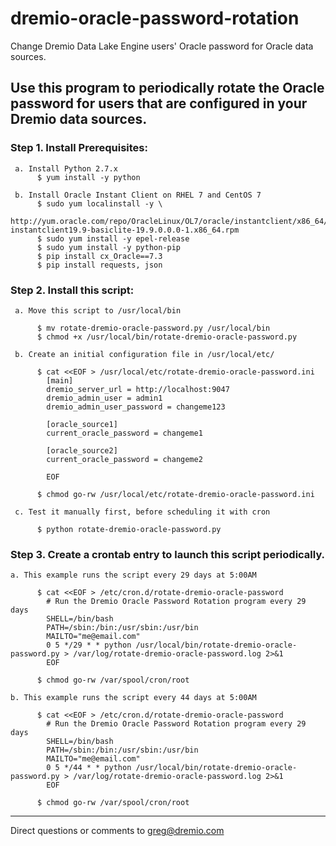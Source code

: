 # dremio-oracle-password-rotation

Change Dremio Data Lake Engine users' Oracle password for Oracle data sources. 

## Use this program to periodically rotate the Oracle password for users that are configured in your Dremio data sources.

### Step 1. Install Prerequisites:

     a. Install Python 2.7.x
          $ yum install -y python

     b. Install Oracle Instant Client on RHEL 7 and CentOS 7
          $ sudo yum localinstall -y \
                 http://yum.oracle.com/repo/OracleLinux/OL7/oracle/instantclient/x86_64/getPackage/oracle-instantclient19.9-basiclite-19.9.0.0.0-1.x86_64.rpm
          $ sudo yum install -y epel-release
          $ sudo yum install -y python-pip
          $ pip install cx_Oracle==7.3
          $ pip install requests, json

### Step 2. Install this script:

     a. Move this script to /usr/local/bin

          $ mv rotate-dremio-oracle-password.py /usr/local/bin
          $ chmod +x /usr/local/bin/rotate-dremio-oracle-password.py

     b. Create an initial configuration file in /usr/local/etc/
       
          $ cat <<EOF > /usr/local/etc/rotate-dremio-oracle-password.ini
            [main]
            dremio_server_url = http://localhost:9047
            dremio_admin_user = admin1
            dremio_admin_user_password = changeme123

            [oracle_source1]
            current_oracle_password = changeme1

            [oracle_source2]
            current_oracle_password = changeme2

            EOF

          $ chmod go-rw /usr/local/etc/rotate-dremio-oracle-password.ini

     c. Test it manually first, before scheduling it with cron

          $ python rotate-dremio-oracle-password.py

### Step 3. Create a crontab entry to launch this script periodically.

    a. This example runs the script every 29 days at 5:00AM

          $ cat <<EOF > /etc/cron.d/rotate-dremio-oracle-password
            # Run the Dremio Oracle Password Rotation program every 29 days
            SHELL=/bin/bash
            PATH=/sbin:/bin:/usr/sbin:/usr/bin
            MAILTO="me@email.com"
            0 5 */29 * * python /usr/local/bin/rotate-dremio-oracle-password.py > /var/log/rotate-dremio-oracle-password.log 2>&1
            EOF

          $ chmod go-rw /var/spool/cron/root

    b. This example runs the script every 44 days at 5:00AM

          $ cat <<EOF > /etc/cron.d/rotate-dremio-oracle-password
            # Run the Dremio Oracle Password Rotation program every 29 days
            SHELL=/bin/bash
            PATH=/sbin:/bin:/usr/sbin:/usr/bin
            MAILTO="me@email.com"
            0 5 */44 * * python /usr/local/bin/rotate-dremio-oracle-password.py > /var/log/rotate-dremio-oracle-password.log 2>&1
            EOF

          $ chmod go-rw /var/spool/cron/root

---

Direct questions or comments to greg@dremio.com

